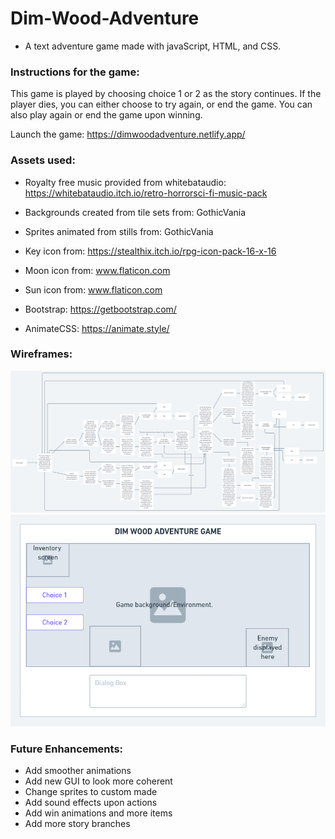 # Dim-Wood-Adventure
* A text adventure game made with javaScript, HTML, and CSS.

### Instructions for the game:
This game is played by choosing choice 1 or 2 as the story continues. If the player dies, you can either choose to try again, or end the game. You can also play again or end the game upon winning.

Launch the game: https://dimwoodadventure.netlify.app/

### Assets used:
* Royalty free music provided from whitebataudio: https://whitebataudio.itch.io/retro-horrorsci-fi-music-pack

* Backgrounds created from tile sets from: GothicVania

* Sprites animated from stills from: GothicVania

* Key icon from: https://stealthix.itch.io/rpg-icon-pack-16-x-16

* Moon icon from: www.flaticon.com

* Sun icon from: www.flaticon.com

* Bootstrap: https://getbootstrap.com/

* AnimateCSS: https://animate.style/

### Wireframes: 
<img src ="images/Flowchart.png">

<img src ="images/GUI.png">

### Future Enhancements: 
* Add smoother animations
* Add new GUI to look more coherent
* Change sprites to custom made
* Add sound effects upon actions
* Add win animations and more items
* Add more story branches